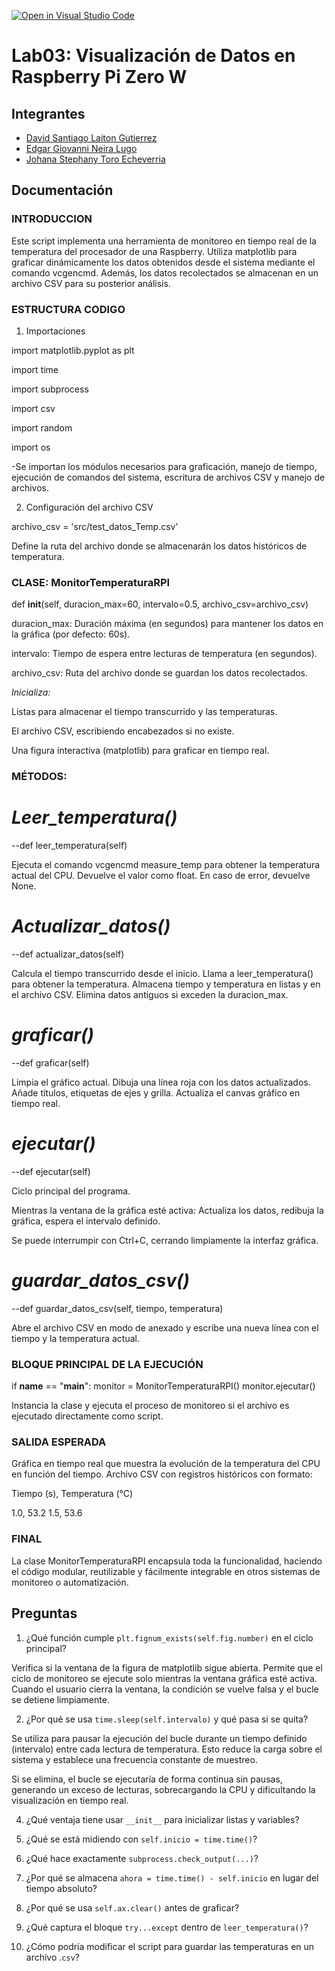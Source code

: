 [![Open in Visual Studio Code](https://classroom.github.com/assets/open-in-vscode-2e0aaae1b6195c2367325f4f02e2d04e9abb55f0b24a779b69b11b9e10269abc.svg)](https://classroom.github.com/online_ide?assignment_repo_id=19144093&assignment_repo_type=AssignmentRepo)
# Lab03: Visualización de Datos en Raspberry Pi Zero W

## Integrantes

- [David Santiago Laiton Gutierrez](https://github.com/dslaitong)
- [Edgar Giovanni Neira Lugo](https://github.com/Gioneira)
- [Johana Stephany Toro Echeverria](https://github.com/JohanaT97)

## Documentación
### INTRODUCCION
Este script implementa una herramienta de monitoreo en tiempo real de la temperatura del procesador de una Raspberry. Utiliza matplotlib para graficar dinámicamente los datos obtenidos desde el sistema mediante el comando vcgencmd. Además, los datos recolectados se almacenan en un archivo CSV para su posterior análisis.

### ESTRUCTURA CODIGO
1. Importaciones

import matplotlib.pyplot as plt

import time

import subprocess

import csv

import random

import os

-Se importan los módulos necesarios para graficación, manejo de tiempo, ejecución de comandos del sistema, escritura de archivos CSV y manejo de archivos.

2. Configuración del archivo CSV

archivo_csv = 'src/test_datos_Temp.csv'

Define la ruta del archivo donde se almacenarán los datos históricos de temperatura.

### CLASE: MonitorTemperaturaRPI

def __init__(self, duracion_max=60, intervalo=0.5, archivo_csv=archivo_csv)

duracion_max: Duración máxima (en segundos) para mantener los datos en la gráfica (por defecto: 60s).

intervalo: Tiempo de espera entre lecturas de temperatura (en segundos).

archivo_csv: Ruta del archivo donde se guardan los datos recolectados.

*Inicializa:*

Listas para almacenar el tiempo transcurrido y las temperaturas.

El archivo CSV, escribiendo encabezados si no existe.

Una figura interactiva (matplotlib) para graficar en tiempo real.

### MÉTODOS: 

# *Leer_temperatura()*

--def leer_temperatura(self)

Ejecuta el comando vcgencmd measure_temp para obtener la temperatura actual del CPU. Devuelve el valor como float. En caso de error, devuelve None.

# *Actualizar_datos()*

--def actualizar_datos(self)

Calcula el tiempo transcurrido desde el inicio. Llama a leer_temperatura() para obtener la temperatura. Almacena tiempo y temperatura en listas y en el archivo CSV. Elimina datos antiguos si exceden la duracion_max.

# *graficar()*

--def graficar(self)

Limpia el gráfico actual. Dibuja una línea roja con los datos actualizados. Añade títulos, etiquetas de ejes y grilla. Actualiza el canvas gráfico en tiempo real.

# *ejecutar()*

--def ejecutar(self)

Ciclo principal del programa.

Mientras la ventana de la gráfica esté activa: Actualiza los datos, redibuja la gráfica, espera el intervalo definido.

Se puede interrumpir con Ctrl+C, cerrando limpiamente la interfaz gráfica.

# *guardar_datos_csv()*

--def guardar_datos_csv(self, tiempo, temperatura)

Abre el archivo CSV en modo de anexado y escribe una nueva línea con el tiempo y la temperatura actual.


### BLOQUE PRINCIPAL DE LA EJECUCIÓN

if __name__ == "__main__":
    monitor = MonitorTemperaturaRPI()
    monitor.ejecutar()

Instancia la clase y ejecuta el proceso de monitoreo si el archivo es ejecutado directamente como script.


### SALIDA ESPERADA

Gráfica en tiempo real que muestra la evolución de la temperatura del CPU en función del tiempo.
Archivo CSV con registros históricos con formato:

Tiempo (s), Temperatura (°C)

1.0, 53.2
1.5, 53.6

### FINAL

La clase MonitorTemperaturaRPI encapsula toda la funcionalidad, haciendo el código modular, reutilizable y fácilmente integrable en otros sistemas de monitoreo o automatización.

## Preguntas

1. ¿Qué función cumple ```plt.fignum_exists(self.fig.number)``` en el ciclo principal?

Verifica si la ventana de la figura de matplotlib sigue abierta. Permite que el ciclo de monitoreo se ejecute solo mientras la ventana gráfica esté activa. Cuando el usuario cierra la ventana, la condición se vuelve falsa y el bucle se detiene limpiamente.

2. ¿Por qué se usa ```time.sleep(self.intervalo)``` y qué pasa si se quita?

Se utiliza para pausar la ejecución del bucle durante un tiempo definido (intervalo) entre cada lectura de temperatura. Esto reduce la carga sobre el sistema y establece una frecuencia constante de muestreo.

Si se elimina, el bucle se ejecutaría de forma continua sin pausas, generando un exceso de lecturas, sobrecargando la CPU y dificultando la visualización en tiempo real.

4. ¿Qué ventaja tiene usar ```__init__``` para inicializar listas y variables?

5. ¿Qué se está midiendo con ```self.inicio = time.time()```?

6. ¿Qué hace exactamente ```subprocess.check_output(...)```?

7. ¿Por qué se almacena ```ahora = time.time() - self.inicio``` en lugar del tiempo absoluto?

8. ¿Por qué se usa ```self.ax.clear()``` antes de graficar?

9. ¿Qué captura el bloque ```try...except``` dentro de ```leer_temperatura()```?

10. ¿Cómo podría modificar el script para guardar las temperaturas en un archivo .```csv```?
